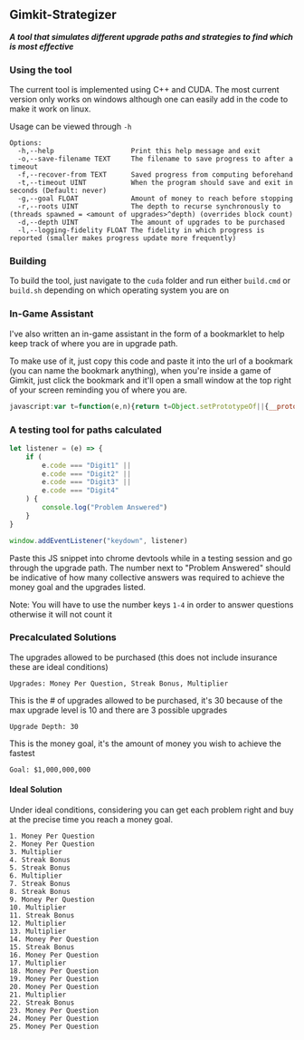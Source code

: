 ## Gimkit-Strategizer

***A tool that simulates different upgrade paths and strategies to find which is most effective***

### Using the tool

The current tool is implemented using C++ and CUDA. The most current version only works on windows although one can easily add in the code to make it work on linux.

Usage can be viewed through `-h`

```text
Options:
  -h,--help                   Print this help message and exit
  -o,--save-filename TEXT     The filename to save progress to after a timeout
  -f,--recover-from TEXT      Saved progress from computing beforehand
  -t,--timeout UINT           When the program should save and exit in seconds (Default: never)
  -g,--goal FLOAT             Amount of money to reach before stopping
  -r,--roots UINT             The depth to recurse synchronously to (threads spawned = <amount of upgrades>^depth) (overrides block count)
  -d,--depth UINT             The amount of upgrades to be purchased
  -l,--logging-fidelity FLOAT The fidelity in which progress is reported (smaller makes progress update more frequently)
```

### Building

To build the tool, just navigate to the `cuda` folder and run either `build.cmd` or `build.sh` depending on which operating system you are on

### In-Game Assistant

I've also written an in-game assistant in the form of a bookmarklet to help keep track of where you are in upgrade path.

To make use of it, just copy this code and paste it into the url of a bookmark (you can name the bookmark anything), when you're inside a game of Gimkit, just click the bookmark and it'll open a small window at the top right of your screen reminding you of where you are.

```javascript
javascript:var t=function(e,n){return t=Object.setPrototypeOf||{__proto__:[]}instanceof Array&&function(t,e){t.__proto__=e}||function(t,e){for(var n in e)Object.prototype.hasOwnProperty.call(e,n)&&(t[n]=e[n])},t(e,n)};var e,n,o,i=function(){return i=Object.assign||function(t){for(var e,n=1,o=arguments.length;n<o;n++)for(var i in e=arguments[n])Object.prototype.hasOwnProperty.call(e,i)&&(t[i]=e[i]);return t},i.apply(this,arguments)};function s(t,e,n){if(n||2===arguments.length)for(var o,i=0,s=e.length;i<s;i++)!o&&i in e||(o||(o=Array.prototype.slice.call(e,0,i)),o[i]=e[i]);return t.concat(o||Array.prototype.slice.call(e))}!function(t){t[t.moneyPerQuestion=0]="moneyPerQuestion",t[t.streakBonus=1]="streakBonus",t[t.multiplier=2]="multiplier",t[t.insurance=3]="insurance"}(o||(o={}));var r,a={"Money Per Question":o.moneyPerQuestion,"Streak Bonus":o.streakBonus,Multiplier:o.multiplier,"Amount Covered":o.insurance},u=((e={})[o.moneyPerQuestion]="Money Per Question",e[o.streakBonus]="Streak Bonus",e[o.multiplier]="Multiplier",e[o.insurance]="Amount Covered",e),l=((n={})[o.moneyPerQuestion]=[{value:1,cost:0},{value:5,cost:10},{value:50,cost:100},{value:100,cost:1e3},{value:500,cost:1e4},{value:2e3,cost:75e3},{value:5e3,cost:3e5},{value:1e4,cost:1e6},{value:25e4,cost:1e7},{value:1e6,cost:1e8}],n[o.streakBonus]=[{value:1,cost:0},{value:3,cost:20},{value:10,cost:200},{value:50,cost:2e3},{value:250,cost:2e4},{value:1200,cost:2e5},{value:6500,cost:2e6},{value:35e3,cost:2e7},{value:175e3,cost:2e8},{value:1e6,cost:2e9}],n[o.multiplier]=[{value:1,cost:0},{value:1.5,cost:50},{value:2,cost:300},{value:3,cost:2e3},{value:5,cost:12e3},{value:8,cost:85e3},{value:12,cost:7e5},{value:18,cost:65e5},{value:30,cost:65e6},{value:100,cost:1e9}],n[o.insurance]=[{value:0,cost:0},{value:10,cost:10},{value:25,cost:250},{value:40,cost:1e3},{value:50,cost:25e3},{value:70,cost:1e5},{value:80,cost:1e6},{value:90,cost:5e6},{value:95,cost:25e6},{value:99,cost:5e8}],n),c=[o.moneyPerQuestion,o.moneyPerQuestion,o.multiplier,o.streakBonus,o.streakBonus,o.multiplier,o.streakBonus,o.streakBonus,o.moneyPerQuestion,o.multiplier,o.streakBonus,o.multiplier,o.multiplier,o.moneyPerQuestion,o.streakBonus,o.moneyPerQuestion,o.multiplier,o.moneyPerQuestion,o.moneyPerQuestion,o.moneyPerQuestion,o.multiplier,o.streakBonus,o.moneyPerQuestion,o.moneyPerQuestion,o.moneyPerQuestion],p=function(){function t(){var t,e=this;this.isReady=function(t){return t>=e.nextup().money},this.isMax=function(t){return e.stats[t]+1>=10},this.currentPath=s([],c,!0),this.stats=((t={})[o.moneyPerQuestion]=0,t[o.streakBonus]=0,t[o.multiplier]=0,t[o.insurance]=0,t)}return t.prototype.upgrade=function(){this.stats[this.currentPath[0]]++,this.currentPath.shift()},t.prototype.nextup=function(){var t=this.currentPath[0];return void 0===t||this.isMax(t)?{upgrade:-1,money:-1}:{upgrade:t,money:l[t][this.stats[t]+1].cost}},t}();function d(t,e){return void 0===e&&(e=document),document.evaluate(t,null!=e?e:document,null,XPathResult.FIRST_ORDERED_NODE_TYPE).singleNodeValue}!function(t){t[t.QUESTION=0]="QUESTION",t[t.SHOP_LEVELS_SCREEN=1]="SHOP_LEVELS_SCREEN",t[t.MONEY_INDICATOR=2]="MONEY_INDICATOR"}(r||(r={}));var y=function(){function t(t){var e=this;this.targets=t,this.observer=new MutationObserver((function(){return e.onUpdate()})),this.observer.observe(document.body,{subtree:!0,childList:!0,characterData:!0})}return t.prototype.onUpdate=function(){for(var t=0,e=this.targets;t<e.length;t++){var n=e[t],o=n.screen.element();null!==o&&n.callback(o,n.screen)}},t}(),v=function(){function t(){}return t.prototype.element=function(){return null},t}(),h=function(){function t(){this.element=function(){return d('//div[contains(text(), "$") and contains(@style, "font-weight: 900")]')}}return t.prototype.money=function(){var t,e=this.element(),n=null===(t=null==e?void 0:e.textContent)||void 0===t?void 0:t.replace(/[\$,\,]/g,"");return parseInt(n)},t}(),m=function(){function t(){}return t.prototype.question=function(){return d("//span",this.element())},t.prototype.element=function(){return d("//div[contains(@class, 'enter-done')]")},t}(),f=function(e){function n(t,n){var o=e.call(this)||this;return o.buttonRoot='//div[contains(@style, "white-space: nowrap")]',o.element=function(){return d("".concat(o.buttonRoot,'//div[text()="').concat(o.displayName,'"]'))},o.displayName=t,o.state=n,o}return function(e,n){if("function"!=typeof n&&null!==n)throw new TypeError("Class extends value "+String(n)+" is not a constructor or null");function o(){this.constructor=e}t(e,n),e.prototype=null===n?Object.create(n):(o.prototype=n.prototype,new o)}(n,e),n.prototype.level=function(){var t,e=null===(t=d('(//div[contains(@style, "color: gray")]/../div[2])[last()]'))||void 0===t?void 0:t.textContent;if(e)return parseInt(e.replace(/^\D+/g,""))-1},n.prototype.attachUpgradeTrigger=function(t){var e,n,o,i,s=this,r=a[this.displayName],u=this.level();if(void 0!==u&&u>this.state.stats[r]&&(console.info("Update level ".concat(this.state.stats[r]," -> ").concat(u)),this.state.stats[r]=u,t()),!this.state.isMax(r)){var c=null===(i=null===(o=null===(n=null===(e=d("".concat(this.buttonRoot,'//div[contains(text(), "$').concat(l[r][this.state.stats[r]+1].cost.toLocaleString("en-US"),'")]')))||void 0===e?void 0:e.parentElement)||void 0===n?void 0:n.parentElement)||void 0===o?void 0:o.parentElement)||void 0===i?void 0:i.parentElement;c&&("true"===c.getAttribute("listening")||c.hasAttribute("disabled")||(c.addEventListener("click",(function(){s.state.upgrade(),t()})),c.setAttribute("listening","true")))}},n}(v),g=function(t,e){var n=this;this.fetchMoney=function(){return n._moneyIndicator.money()},this.state=t,this.eventHooks=e,this._moneyIndicator=new h,this.monitor=new y(s([{screen:this._moneyIndicator,callback:function(){return n.eventHooks.onMoney(n._moneyIndicator.money())}},{screen:new m,callback:function(){}}],Object.keys(a).map((function(e){return{screen:new f(e,t),callback:function(t,o){o.attachUpgradeTrigger((function(){return n.eventHooks.onUpgrade(a[e])}))}}})),!0))},b={top:"5%",right:"5%",position:"fixed",zIndex:9999,backdropFilter:"blur(4px)",border:"2px solid #8f8f8f",borderRadius:"5px",padding:"10px",backgroundColor:"#00000050"},k={fontWeight:"bold",marginLeft:"5px"},x={color:"white",fontSize:"18px"},E={backgroundColor:"transparent",border:"1px solid white",cursor:"pointer",borderRadius:"5px"},P=function(){function t(t){var e=this;this.hooks=t,this.root=document.createElement("div"),Object.assign(this.root.style,b),document.children[0].append(this.root);var n=document.createElement("div");n.style.display="flex",n.style.justifyContent="space-between";var o=document.createElement("div");o.style.display="flex",this.title=document.createElement("div"),this.title.textContent="Next up",this.readyDisplay=document.createElement("div"),Object.assign(this.readyDisplay.style,i(i({},x),k)),o.append(this.title,this.readyDisplay);var s=document.createElement("button");s.textContent="Skip",Object.assign(s.style,i(i({},E),x)),s.onclick=function(){return e.hooks.onSkip()},n.append(o,s),this.moneyDisplay=document.createElement("div"),this.targetDisplay=document.createElement("div"),Object.assign(this.title.style,x),Object.assign(this.moneyDisplay.style,x),Object.assign(this.targetDisplay.style,x),this.root.append(n,this.targetDisplay,this.moneyDisplay)}return t.prototype.updateReadiness=function(t){this.readyDisplay.innerHTML=t?"&#10003;":"&#10007;",this.readyDisplay.style.color=t?"#97ff90":"#ff5a5a"},t.prototype.updateGoal=function(t){if(t.money<0&&t.upgrade<0)return this.updateReadiness(!0),this.moneyDisplay.textContent="Money - DONE",void(this.targetDisplay.textContent="Upgrade - DONE");this.moneyDisplay.textContent="Money - ".concat(t.money.toLocaleString()),this.targetDisplay.textContent="Upgrade - ".concat(u[t.upgrade])},t}(),O=new p,D=new P({onSkip:function(){O.upgrade(),D.updateGoal(O.nextup())}}),Q=new g(O,{onMoney:function(t){return D.updateReadiness(O.isReady(t))},onUpgrade:function(){return D.updateGoal(O.nextup())}});D.updateReadiness(O.isReady(Q.fetchMoney())),D.updateGoal(O.nextup());
```

### A testing tool for paths calculated

```javascript
let listener = (e) => {
    if (
        e.code === "Digit1" ||
        e.code === "Digit2" ||
        e.code === "Digit3" ||
        e.code === "Digit4"
    ) {
        console.log("Problem Answered")
    }
}

window.addEventListener("keydown", listener)
```

Paste this JS snippet into chrome devtools while in a testing session and go through the upgrade path. The number next to "Problem Answered" should be indicative of how many collective answers was required to achieve the money goal and the upgrades listed.

Note: You will have to use the number keys `1-4` in order to answer questions otherwise it will not count it

### Precalculated Solutions

The upgrades allowed to be purchased (this does not include insurance these are ideal conditions)

`Upgrades: Money Per Question, Streak Bonus, Multiplier`

This is the # of upgrades allowed to be purchased, it's 30 because of the max upgrade level is 10 and there are 3 possible upgrades

`Upgrade Depth: 30`

This is the money goal, it's the amount of money you wish to achieve the fastest

`Goal: $1,000,000,000`

#### Ideal Solution

Under ideal conditions, considering you can get each problem right and buy at the precise time you reach a money goal.

```text
1. Money Per Question
2. Money Per Question
3. Multiplier
4. Streak Bonus
5. Streak Bonus
6. Multiplier
7. Streak Bonus
8. Streak Bonus
9. Money Per Question
10. Multiplier
11. Streak Bonus
12. Multiplier
13. Multiplier
14. Money Per Question
15. Streak Bonus
16. Money Per Question
17. Multiplier
18. Money Per Question
19. Money Per Question
20. Money Per Question
21. Multiplier
22. Streak Bonus
23. Money Per Question
24. Money Per Question
25. Money Per Question
```
